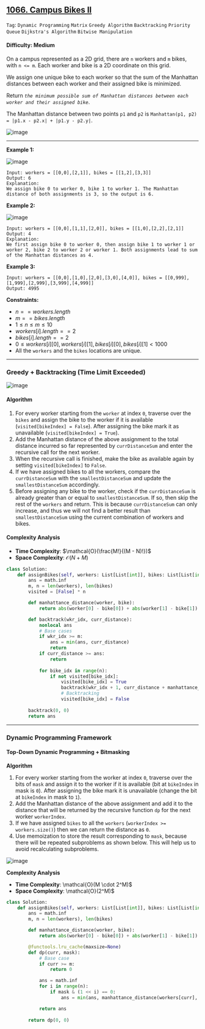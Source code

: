 ## [1066. Campus Bikes II](https://leetcode.com/problems/campus-bikes-ii)

```Tag```: ```Dynamic Programming``` ```Matrix``` ```Greedy Algorithm``` ```Backtracking``` ```Priority Queue``` ```Dijkstra's Algorithm``` ```Bitwise Manipulation```

#### Difficulty: Medium

On a campus represented as a 2D grid, there are ```n``` workers and ```m``` bikes, with ```n <= m```. Each worker and bike is a 2D coordinate on this grid.

We assign one unique bike to each worker so that the sum of the Manhattan distances between each worker and their assigned bike is minimized.

Return _```the minimum possible sum of Manhattan distances between each worker and their assigned bike```_.

The Manhattan distance between two points ```p1``` and ```p2``` is ```Manhattan(p1, p2) = |p1.x - p2.x| + |p1.y - p2.y|```.

![image](https://github.com/quananhle/Python/assets/35042430/c4372e86-55ae-45a5-b551-4a85109612e1)

---

__Example 1:__

![image](https://assets.leetcode.com/uploads/2019/03/06/1261_example_1_v2.png)
```
Input: workers = [[0,0],[2,1]], bikes = [[1,2],[3,3]]
Output: 6
Explanation: 
We assign bike 0 to worker 0, bike 1 to worker 1. The Manhattan distance of both assignments is 3, so the output is 6.
```

__Example 2:__

![image](https://assets.leetcode.com/uploads/2019/03/06/1261_example_2_v2.png)
```
Input: workers = [[0,0],[1,1],[2,0]], bikes = [[1,0],[2,2],[2,1]]
Output: 4
Explanation: 
We first assign bike 0 to worker 0, then assign bike 1 to worker 1 or worker 2, bike 2 to worker 2 or worker 1. Both assignments lead to sum of the Manhattan distances as 4.
```

__Example 3:__
```
Input: workers = [[0,0],[1,0],[2,0],[3,0],[4,0]], bikes = [[0,999],[1,999],[2,999],[3,999],[4,999]]
Output: 4995
```

__Constraints:__

- $n == workers.length$
- $m == bikes.length$
- $1 \le n \le m \le 10$
- $workers[i].length == 2$
- $bikes[i].length == 2$
- $0 \le workers[i][0], workers[i][1], bikes[i][0], bikes[i][1] \lt 1000$
- All the ```workers``` and the ```bikes``` locations are unique.

---

### Greedy + Backtracking (Time Limit Exceeded)

![image](https://github.com/quananhle/Python/assets/35042430/57e8ef2b-d9ed-44e9-8ea3-5c796d052915)

#### Algorithm

1. For every worker starting from the ```worker``` at index ```0```, traverse over the ```bikes``` and assign the bike to the worker if it is available (```visited[bikeIndex] = False```). After assigning the bike mark it as unavailable (```visited[bikeIndex] = True```).
2. Add the Manhattan distance of the above assignment to the total distance incurred so far represented by ```currDistanceSum``` and enter the recursive call for the next worker.
3. When the recursive call is finished, make the bike as available again by setting ```visited[bikeIndex]``` to ```False```.
4. If we have assigned bikes to all the workers, compare the ```currDistanceSum``` with the ```smallestDistanceSum``` and update the ```smallestDistanceSum``` accordingly.
5. Before assigning any bike to the worker, check if the ```currDistanceSum``` is already greater than or equal to ```smallestDistanceSum```. If so, then skip the rest of the ```workers``` and return. This is because ```currDistanceSum``` can only increase, and thus we will not find a better result than ```smallestDistanceSum``` using the current combination of workers and bikes.

#### Complexity Analysis

- __Time Complexity__: $\mathcal{O}(\frac{M!}{(M - N)!})$
- __Space Complexity__: $\mathcal{O}(N + M)$

```Python
class Solution:
    def assignBikes(self, workers: List[List[int]], bikes: List[List[int]]) -> int:
        ans = math.inf
        m, n = len(workers), len(bikes)
        visited = [False] * n

        def manhattance_distance(worker, bike):
            return abs(worker[0] - bike[0]) + abs(worker[1] - bike[1])

        def backtrack(wkr_idx, curr_distance):
            nonlocal ans
            # Base cases
            if wkr_idx >= m:
                ans = min(ans, curr_distance)
                return
            if curr_distance >= ans:
                return
            
            for bike_idx in range(n):
                if not visited[bike_idx]:
                    visited[bike_idx] = True
                    backtrack(wkr_idx + 1, curr_distance + manhattance_distance(workers[wkr_idx], bikes[bike_idx]))
                    # Backtracking
                    visited[bike_idx] = False
            
        backtrack(0, 0)
        return ans
```

---

### Dynamic Programming Framework

#### Top-Down Dynamic Programming + Bitmasking

__Algorithm__

1. For every worker starting from the worker at index ```0```, traverse over the bits of ```mask``` and assign it to the worker if it is available (bit at ```bikeIndex``` in mask is ```0```). After assigning the bike mark it is unavailable (change the bit at ```bikeIndex``` in mask to ```1```).
2. Add the Manhattan distance of the above assignment and add it to the distance that will be returned by the recursive function ```dp``` for the next worker ```workerIndex```.
3. If we have assigned ```bikes``` to all the ```workers``` (```workerIndex >= workers.size()```) then we can return the distance as ```0```.
4. Use memoization to store the result corresponding to ```mask```, because there will be repeated subproblems as shown below. This will help us to avoid recalculating subproblems.

![image](https://leetcode.com/problems/campus-bikes-ii/Figures/1066/1066A.png)

__Complexity Analysis__

- __Time Complexity__: \mathcal{O}(M \cdot 2^M)$
- __Space Complexity__: \mathcal{O}(2^M)$

```Python
class Solution:
    def assignBikes(self, workers: List[List[int]], bikes: List[List[int]]) -> int:
        ans = math.inf
        m, n = len(workers), len(bikes)

        def manhattance_distance(worker, bike):
            return abs(worker[0] - bike[0]) + abs(worker[1] - bike[1])

        @functools.lru_cache(maxsize=None)
        def dp(curr, mask):
            # Base case
            if curr >= m:
                return 0

            ans = math.inf
            for i in range(n):
                if mask & (1 << i) == 0:
                    ans = min(ans, manhattance_distance(workers[curr], bikes[i]) + dp(curr + 1 , mask | (1 << i)))

            return ans
    
        return dp(0, 0)
```

#### 
